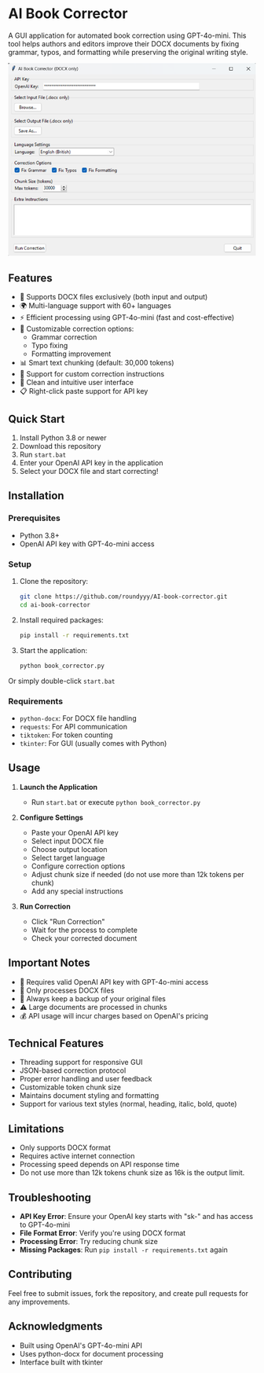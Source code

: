 # AI Book Corrector

A GUI application for automated book correction using GPT-4o-mini. This tool helps authors and editors improve their DOCX documents by fixing grammar, typos, and formatting while preserving the original writing style.

![AI Book Corrector Interface](./screenshot.png) 

## Features

- 📝 Supports DOCX files exclusively (both input and output)
- 🌍 Multi-language support with 60+ languages
- ⚡ Efficient processing using GPT-4o-mini (fast and cost-effective)
- 🔧 Customizable correction options:
  - Grammar correction
  - Typo fixing
  - Formatting improvement
- 📊 Smart text chunking (default: 30,000 tokens)
- 💬 Support for custom correction instructions
- 🎨 Clean and intuitive user interface
- 📋 Right-click paste support for API key

## Quick Start

1. Install Python 3.8 or newer
2. Download this repository
3. Run `start.bat`
4. Enter your OpenAI API key in the application
5. Select your DOCX file and start correcting!

## Installation

### Prerequisites

- Python 3.8+
- OpenAI API key with GPT-4o-mini access

### Setup

1. Clone the repository:
   ```bash
   git clone https://github.com/roundyyy/AI-book-corrector.git
   cd ai-book-corrector
   ```

2. Install required packages:
   ```bash
   pip install -r requirements.txt
   ```

3. Start the application:
   ```bash
   python book_corrector.py
   ```
   
Or simply double-click `start.bat`

### Requirements

- `python-docx`: For DOCX file handling
- `requests`: For API communication
- `tiktoken`: For token counting
- `tkinter`: For GUI (usually comes with Python)

## Usage

1. **Launch the Application**
   - Run `start.bat` or execute `python book_corrector.py`

2. **Configure Settings**
   - Paste your OpenAI API key
   - Select input DOCX file
   - Choose output location
   - Select target language
   - Configure correction options
   - Adjust chunk size if needed (do not use more than 12k tokens per chunk)
   - Add any special instructions

3. **Run Correction**
   - Click "Run Correction"
   - Wait for the process to complete
   - Check your corrected document

## Important Notes

- 🔑 Requires valid OpenAI API key with GPT-4o-mini access
- 📄 Only processes DOCX files
- 💾 Always keep a backup of your original files
- ⚠️ Large documents are processed in chunks
- 💰 API usage will incur charges based on OpenAI's pricing

## Technical Features

- Threading support for responsive GUI
- JSON-based correction protocol
- Proper error handling and user feedback
- Customizable token chunk size
- Maintains document styling and formatting
- Support for various text styles (normal, heading, italic, bold, quote)

## Limitations

- Only supports DOCX format
- Requires active internet connection
- Processing speed depends on API response time
- Do not use more than 12k tokens chunk size as 16k is the output limit.

## Troubleshooting

- **API Key Error**: Ensure your OpenAI key starts with "sk-" and has access to GPT-4o-mini
- **File Format Error**: Verify you're using DOCX format
- **Processing Error**: Try reducing chunk size
- **Missing Packages**: Run `pip install -r requirements.txt` again

## Contributing

Feel free to submit issues, fork the repository, and create pull requests for any improvements.


## Acknowledgments

- Built using OpenAI's GPT-4o-mini API
- Uses python-docx for document processing
- Interface built with tkinter

